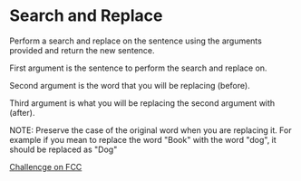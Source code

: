# Search and Replace

Perform a search and replace on the sentence using the arguments provided and return the new sentence.


First argument is the sentence to perform the search and replace on.


Second argument is the word that you will be replacing (before).


Third argument is what you will be replacing the second argument with (after).


NOTE: Preserve the case of the original word when you are replacing it. For example if you mean to replace the word "Book" with the word "dog", it should be replaced as "Dog"


[Challencge on FCC](https://www.freecodecamp.com/challenges/search-and-replace)

